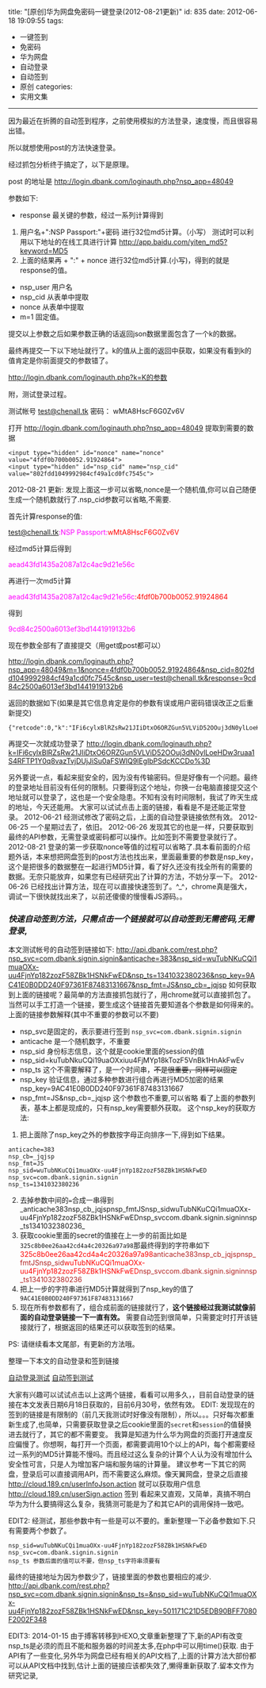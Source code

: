 title: "[原创]华为网盘免密码一键登录(2012-08-21更新)"
id: 835
date: 2012-06-18 19:09:55
tags: 
- 一键签到
- 免密码
- 华为网盘
- 自动登录
- 自动签到
- 原创
categories: 
- 实用文集
---

因为最近在折腾的自动签到程序，之前使用模拟的方法登录，速度慢，而且很容易出错。

所以就想使用post的方法快速登录。

经过抓包分析终于搞定了，以下是原理。

post 的地址是 http://login.dbank.com/loginauth.php?nsp_app=48049

参数如下:

*   response 最关键的参数，经过一系列计算得到
1. 用户名+":NSP Passport:"+密码 进行32位md5计算。（小写）
  测试时可以利用以下地址的在线工具进行计算
  http://app.baidu.com/yiten_md5?keyword=MD5
2. 上面的结果再 + ":" + nonce 进行32位md5计算.(小写)，得到的就是response的值。

* nsp_user 用户名
* nsp_cid 从表单中提取
* nonce  从表单中提取
* m=1 固定值。

提交以上参数之后如果参数正确的话返回json数据里面包含了一个k的数据。

最终再提交一下以下地址就行了。k的值从上面的返回中获取，如果没有看到k的值肯定是你前面提交的参数错了。

http://login.dbank.com/loginauth.php?k=K的参数

附，测试登录过程。

测试帐号 test@chenall.tk 密码： wMtA8HscF6G0Zv6V

打开 http://login.dbank.com/loginauth.php?nsp_app=48049
提取到需要的数据

```
<input type="hidden" id="nonce" name="nonce" value="4fdf0b700b0052.91924864">
<input type="hidden" id="nsp_cid" name="nsp_cid" value="802fdd1049992984cf49a1cd0fc7545c">
```

2012-08-21 更新: 发现上面这一步可以省略,nonce是一个随机值,你可以自己随便生成一个随机数就行了.nsp_cid参数可以省略,不需要.

首先计算response的值:

<span style="color:#ff0000;">test@chenall.tk</span><span style="color:#ff00ff;">:NSP Passport:</span><span style="color:#ff0000;">wMtA8HscF6G0Zv6V</span>

经过md5计算后得到

<span style="color:#ff00ff;">aead43fd1435a2087a12c4ac9d21e56c</span>

再进行一次md5计算

<span style="color:#ff00ff;">aead43fd1435a2087a12c4ac9d21e56c</span><span style="color:#ff0000;">:4fdf0b700b0052.91924864</span>

得到

<span style="color:#ff00ff;">9cd84c2500a6013ef3bd1441919132b6</span>

现在参数全部有了直接提交（用get或post都可以）

<http://login.dbank.com/loginauth.php?nsp_app=48049&m=1&nonce=4fdf0b700b0052.91924864&nsp_cid=802fdd1049992984cf49a1cd0fc7545c&nsp_user=test@chenall.tk&response=9cd84c2500a6013ef3bd1441919132b6>

返回的数据如下(如果是其它信息肯定是你的参数有误或用户密码错误改正之后重新提交)
```
{"retcode":0,"k":"IFi6cylxBlRZsRw21JIiDtxO6ORZGun5VLViD52OOuj3dN0ylLoeHDw3ruaa1S4RFTP1Y0q8vazTvjDUjJiSu0aFSWIQ9lEgIbPSdcKCCDo%3D"}
```

再提交一次就成功登录了 <http://login.dbank.com/loginauth.php?k=IFi6cylxBlRZsRw21JIiDtxO6ORZGun5VLViD52OOuj3dN0ylLoeHDw3ruaa1S4RFTP1Y0q8vazTvjDUjJiSu0aFSWIQ9lEgIbPSdcKCCDo%3D>

另外要说一点，看起来挺安全的，因为没有传输密码。但是好像有一个问题。最终的登录地址目前没有任何的限制。只要得到这个地址，你换一台电脑直接提交这个地址就可以登录了，这也是一个安全隐患。不知有没有时间限制，我试了昨天生成的地址，今天还能用。
大家可以试试点击上面的链接，看看是不是还能正常登录。
2012-06-21  经测试修改了密码之后，上面的自动登录链接依然有效。
2012-06-25  一个星期过去了，依旧。
2012-06-26  发现其它的也是一样，只要获取到最终的API参数，无需登录或密码都可以操作。比如签到不需要登录就行了。
2012-08-21  登录的第一步获取nonce等值的过程可以省略了.具本看前面的介绍
            题外话，本来想把网盘签到的post方法也找出来，里面最重要的参数是nsp_key，这个是把很多的数据整在一起进行MD5计算，看了好久还没有找全所有的需要的数据。无奈只能放弃，如果您有已经研究出了计算的方法，不妨分享一下。
2012-06-26 已经找出计算方法，现在可以直接快速签到了。^_^，chrome真是强大，调试一下很快就找出来了，以前还傻傻的慢慢看JS源码。。

### _快速自动签到方法，只需点击一个链接就可以自动签到无需密码,无需登录_,
本文测试帐号的自动签到链接如下:
<http://api.dbank.com/rest.php?nsp_svc=com.dbank.signin.signin&anticache=383&nsp_sid=wuTubNKuCQi1muaOXx-uu4FjnYp182zozF58ZBk1HSNkFwED&nsp_ts=1341032380236&nsp_key=9AC41E0B0DD240F97361F87483131667&nsp_fmt=JS&nsp_cb=_jqjsp>
如何获取到上面的链接呢？最简单的方法直接抓包就行了，用chrome就可以直接抓包了。
当然可以手工打造一个链接，要生成这个链接首先要知道各个参数是如何得来的。
上面的链接参数解释(其中不重要的参数可以不要)
* nsp_svc是固定的，表示要进行签到 `nsp_svc=com.dbank.signin.signin`
* anticache 是一个随机数字，不重要
* nsp_sid 身份标志信息，这个就是cookie里面的session的值
* nsp_sid=kuTubNkuCQi19uaOXxiuu4FjMYp18kTozF5VnBk1HnAkFwEv
* nsp_ts  这个不需要解释了，是一个时间串，~~不是很重要，同样可以固定~~
* nsp_key 验证信息，通过多种参数进行组合再进行MD5加密的结果 nsp_key=9AC41E0B0DD240F97361F87483131667
* nsp_fmt=JS&nsp_cb=_jqjsp 这个参数也不重要,可以省略
看了上面的参数列表，基本上都是现成的，只有nsp_key需要额外获取。
这个nsp_key的获取方法:
1. 把上面除了nsp_key之外的参数按字母正向排序一下,得到如下结果。
```
anticache=383
nsp_cb=_jqjsp
nsp_fmt=JS
nsp_sid=wuTubNKuCQi1muaOXx-uu4FjnYp182zozF58ZBk1HSNkFwED
nsp_svc=com.dbank.signin.signin
nsp_ts=1341032380236
```
       
2. 去掉参数中间的`=`合成一串得到_anticache383nsp_cb_jqjspnsp_fmtJSnsp_sidwuTubNKuCQi1muaOXx-uu4FjnYp182zozF58ZBk1HSNkFwEDnsp_svccom.dbank.signin.signinnsp_ts1341032380236_
3. 获取cookie里面的secret的值接在上一步的前面比如是`325c8b0ee26aa42cd4a4c20326a97a98`那最终得到的字符串如下
   <div><span style="color:#ff0000;">325c8b0ee26aa42cd4a4c20326a97a98</span><span style="color:#b22222;">anticache383nsp_cb_jqjspnsp_fmtJSnsp_sid</span><span style="color:#ff0000;">wuTubNKuCQi1muaOXx-uu4FjnYp182zozF58ZBk1HSNkFwED</span><span style="color:#b22222;">nsp_svccom.dbank.signin.signinnsp_ts1341032380236</span></div>
4. 把上一步的字符串进行MD5计算就得到了nsp_key的值了`9AC41E0B0DD240F97361F87483131667`
5. 现在所有参数都有了，组合成前面的链接就行了，**这个链接经过我测试就像前面的自动登录链接一下一直有效。** 需要自动签到很简单，只需要定时打开该链接就行了，根据返回的结果还可以获取签到的结果。

PS: 请继续看本文尾部，有更新的方法哦。

整理一下本文的自动登录和签到链接

[自动登录测试](http://login.dbank.com/loginauth.php?k=IFi6cylxBlRZsRw21JIiDtxO6ORZGun5VLViD52OOuj3dN0ylLoeHDw3ruaa1S4RFTP1Y0q8vazTvjDUjJiSu0aFSWIQ9lEgIbPSdcKCCDo%3D)
[自动签到测试](http://api.dbank.com/rest.php?nsp_svc=com.dbank.signin.signin&anticache=383&nsp_sid=wuTubNKuCQi1muaOXx-uu4FjnYp182zozF58ZBk1HSNkFwED&nsp_ts=1341032380236&nsp_key=9AC41E0B0DD240F97361F87483131667&nsp_fmt=JS&nsp_cb=_jqjsp)

大家有兴趣可以试试点击以上这两个链接，看看可以用多久，，目前自动登录的链接在本文发表日期6月18日获取的，目前6月30号，依然有效。
EDIT: 发现现在的签到的链接是有限制的（前几天我测试时好像没有限制），所以。。。只好每次都重新生成了,也简单，只需要获取登录之后cookie里面的`secret`和`session`的值替换进去就行了，其它的都不需要变。
我算是知道为什么华为网盘的页面打开速度反应偏慢了。你想啊，每打开一个页面，都需要调用10个以上的API，每个都需要经过一系列的MD5计算能不慢吗。而且经过这么复杂的计算个人认为没有增加什么安全性可言，只是人为增加客户端和服务端的计算量。
建议参考一下其它的网盘，登录后可以直接调用API，而不需要这么麻烦。像天翼网盘，登录之后直接
http://cloud.189.cn/userInfoJson.action 就可以获取用户信息
http://cloud.189.cn/userSign.action  签到
看起来又直观，又简单，真搞不明白华为为什么要搞得这么复杂，我猜测可能是为了和其它API的调用保持一致吧。

EDIT2: 经测试，那些参数中有一些是可以不要的。重新整理一下必备参数如下.只有需要两个参数了。
```
nsp_sid=wuTubNKuCQi1muaOXx-uu4FjnYp182zozF58ZBk1HSNkFwED
nsp_svc=com.dbank.signin.signin
nsp_ts 参数后面的值可以不要，但nsp_ts字符串须要有
```
最终的链接地址为因为参数少了，链接里面的参数也要相应的减少.
<http://api.dbank.com/rest.php?nsp_svc=com.dbank.signin.signin&nsp_ts=&nsp_sid=wuTubNKuCQi1muaOXx-uu4FjnYp182zozF58ZBk1HSNkFwED&nsp_key=501171C21D5EDB90BFF7080F2002F348>

EDIT3: 2014-01-15 由于搏客转移到HEXO,文章重新整理了下,新的API有改变 nsp_ts是必须的而且不能和服务器的时间差太多,在php中可以用time()获取.
由于API有了一些变化,另外华为网盘已经有相关的API文档了,上面的计算方法大部份都可以从API文档中找到,估计上面的链接应该都失效了,懒得重新获取了.留本文作为研究记录,